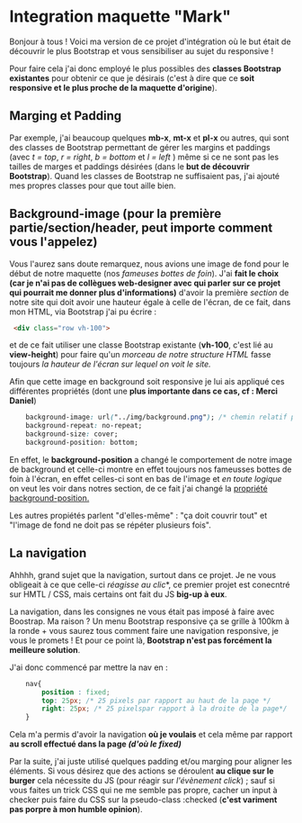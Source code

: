 # Integration maquette "Mark"

Bonjour à tous ! Voici ma version de ce projet d'intégration où le but était de découvrir le plus Bootstrap et vous sensibiliser au sujet du responsive ! 

Pour faire cela j'ai donc employé le plus possibles des **classes Bootstrap existantes** pour obtenir ce que je désirais (c'est à dire que ce **soit responsive et le plus proche de la maquette d'origine**).

## Marging et Padding

Par exemple, j'ai beaucoup quelques **mb-x**, **mt-x** et **pl-x** ou autres, qui sont des classes de Bootstrap permettant de gérer les margins et paddings (avec *t = top*, *r = right*, *b = bottom* et *l = left* ) même si ce ne sont pas les tailles de marges et paddings désirées (dans le **but de découvrir Bootstrap**). Quand les classes de Bootstrap ne suffisaient pas, j'ai ajouté mes propres classes pour que tout aille bien.

## Background-image (pour la première partie/section/header, peut importe comment vous l'appelez)

Vous l'aurez sans doute remarquez, nous avions une image de fond pour le début de notre maquette (nos *fameuses bottes de foin*). J'ai **fait le choix (car je n'ai pas de collègues web-designer avec qui parler sur ce projet qui pourrait me donner plus d'informations)** d'avoir la première *section* de notre site qui doit avoir une hauteur égale à celle de l'écran, de ce fait, dans mon HTML, via Bootstrap j'ai pu écrire : 
```html
 <div class="row vh-100">
```
et de ce fait utiliser une classe Bootstrap existante (**vh-100**, c'est lié au **view-height**) pour faire qu'un *morceau de notre structure HTML* fasse toujours *la hauteur de l'écran sur lequel on voit le site.*

Afin que cette image en background soit responsive je lui ais appliqué ces différentes propriétés (dont une **plus importante dans ce cas, cf : Merci Daniel**)

```css
    background-image: url("../img/background.png"); /* chemin relatif par rapport au fichier CSS */
    background-repeat: no-repeat;
    background-size: cover;
    background-position: bottom;
```

En effet, le **background-position** a changé le comportement de notre image de background et celle-ci montre en effet toujours nos fameusses bottes de foin à l'écran, en effet celles-ci sont en bas de l'image et *en toute logique* on veut les voir dans notres section, de ce fait j'ai changé la [propriété background-position.](https://developer.mozilla.org/fr/docs/Web/CSS/background-position)


Les autres propiétés parlent "d'elles-même" : "ça doit couvrir tout" et "l'image de fond ne doit pas se répéter plusieurs fois".

## La navigation

Ahhhh, grand sujet que la navigation, surtout dans ce projet. Je ne vous obligeait à ce que celle-ci *réagisse au clic**, ce premier projet est conecntré sur HMTL / CSS, mais certains ont fait du JS **big-up à eux**.

La navigation, dans les consignes ne vous était pas imposé à faire avec Boostrap. Ma raison ? Un menu Bootstrap responsive ça se grille à 100km à la ronde + vous saurez tous comment faire une navigation responsive, je vous le promets ! Et pour ce point là, **Bootstrap n'est pas forcément la meilleure solution**.

J'ai donc commencé par mettre la nav en :
```css
    nav{
        position : fixed;
        top: 25px; /* 25 pixels par rapport au haut de la page */
        right: 25px; /* 25 pixelspar rapport à la droite de la page*/
    }
```

Cela m'a permis d'avoir la navigation **où je voulais** et cela même par rapport **au scroll effectué dans la page *(d'où le fixed)***

Par la suite, j'ai juste utilisé quelques padding et/ou marging pour aligner les éléments. Si vous désirez que des actions se déroulent **au clique sur le burger** cela nécessite du JS (pour réagir sur *l'évènement click*) ; sauf si vous faites un trick CSS qui ne me semble pas propre, cacher un input à checker puis faire du CSS sur la pseudo-class :checked (**c'est variment pas porpre à mon humble opinion**).